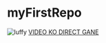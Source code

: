 # myFirstRepo 
![luffy](https://www.melty.fr/wp-content/uploads/meltyfr/2022/02/media-122981.jpg)
[VIDEO KO DIRECT GANE](https://www.youtube.com/watch?v=vHupe-ISUJw)
